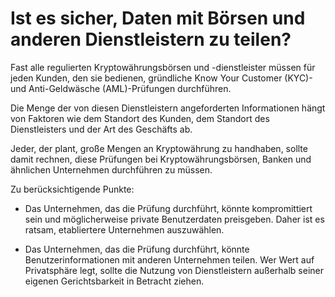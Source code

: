 # Ist es sicher, Daten mit Börsen und anderen Dienstleistern zu teilen?

Fast alle regulierten Kryptowährungsbörsen und -dienstleister müssen für jeden Kunden, den sie bedienen, gründliche Know Your Customer (KYC)- und Anti-Geldwäsche (AML)-Prüfungen durchführen.

Die Menge der von diesen Dienstleistern angeforderten Informationen hängt von Faktoren wie dem Standort des Kunden, dem Standort des Dienstleisters und der Art des Geschäfts ab.

Jeder, der plant, große Mengen an Kryptowährung zu handhaben, sollte damit rechnen, diese Prüfungen bei Kryptowährungsbörsen, Banken und ähnlichen Unternehmen durchführen zu müssen.

Zu berücksichtigende Punkte:

- Das Unternehmen, das die Prüfung durchführt, könnte kompromittiert sein und möglicherweise private Benutzerdaten preisgeben. Daher ist es ratsam, etabliertere Unternehmen auszuwählen.

- Das Unternehmen, das die Prüfung durchführt, könnte Benutzerinformationen mit anderen Unternehmen teilen. Wer Wert auf Privatsphäre legt, sollte die Nutzung von Dienstleistern außerhalb seiner eigenen Gerichtsbarkeit in Betracht ziehen.